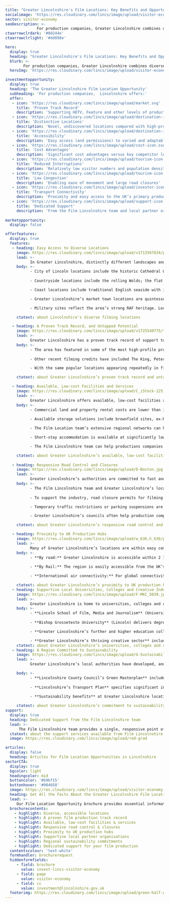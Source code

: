 ```yaml
---
title: "Greater Lincolnshire's Film Locations: Key Benefits and Opportunities"
socialimage: 'https://res.cloudinary.com/lincs/image/upload/visitor-economy-header.png'
sector: visitor-economy
seoDescription: >-
              For production companies, Greater Lincolnshire combines diverse locations and a proven track record with affordability, accessibility and dedicated support from the Film Lincolnshire team.
ctaarrowclrdark: '#80244e'             
ctaarrowclrlight: '#dd898e'             

hero:
  display: true
  heading: "Greater Lincolnshire's Film Locations: Key Benefits and Opportunities"
  blurb: >-
        For production companies, Greater Lincolnshire combines diverse locations and a proven track record with affordability, accessibility and dedicated support from the Film Lincolnshire team.
  heroImg: 'https://res.cloudinary.com/lincs/image/upload/visitor-economy-header.png'

investmentopportunity:
  display: true
  heading: 'The Greater Lincolnshire Film Location Opportunity'
  subheading: 'For production companies,  Lincolnshire offers:'
  offer:
   - icon: 'https://res.cloudinary.com/lincs/image/upload/market.svg'
     title: 'Proven Track Record'
     description: 'Supporting HETV, Feature and other levels of production' 
   - icon: 'https://res.cloudinary.com/lincs/image/upload/destination-icon.svg'
     title: 'Distinctive Locations'
     description: 'Novel, undiscovered locations compared with high-profile UK regions'
   - icon: 'https://res.cloudinary.com/lincs/image/upload/destination-icon.svg'
     title: 'Accessibility'
     description: 'Easy access (and permissions) to varied and adaptable filming locations'           
   - icon: 'https://res.cloudinary.com/lincs/image/upload/cost-icon.svg'
     title: 'Cost Advantages'
     description: 'Significant cost advantages versus key competitor locations'
   - icon: 'https://res.cloudinary.com/lincs/image/upload/tourism-icon.svg'
     title: 'Reduced Interruptions'
     description: 'Relatively low visitor numbers and population densities'
   - icon: 'https://res.cloudinary.com/lincs/image/upload/tourism-icon.svg'
     title: 'Low Congestion'
     description: 'Enabling ease of movement and large road closures'     
   - icon: 'https://res.cloudinary.com/lincs/image/upload/investor-icon.svg'
     title: 'Transport Connectivity'
     description: 'Proximity and easy access to the UK’s primary production hubs'
   - icon: 'https://res.cloudinary.com/lincs/image/upload/support-icon.svg'
     title: 'Dedicated Support'
     description: 'From the Film Lincolnshire team and local partner organisations'    
             
marketopportunity:
  display: false

offerfeatures:
  display: true
  features:
   - heading: Easy Access to Diverse Locations
     image: https://res.cloudinary.com/lincs/image/upload/v1713567834/place-to-live-1.jpg
     lead: >-
           In Greater Lincolnshire, distinctly different landscapes and filming locations are accessible within small areas, with low visitor numbers, populations and congestion levels. For production companies, this means less time spent travelling and lower costs.
     body: >-
           - City of Lincoln locations include the historic Cathedral Quarter, Lincoln Cathedral, the Norman Lincoln Castle, and the Victorian Prison. 
  
           - Countryside locations include the rolling Wolds; the flat Fenlands; quaint, ‘typically English’ villages and hamlets; castles, stately homes and ancient abbeys.

           - Coast locations include traditional English seaside with iconic piers, fairgrounds and amusement arcades; and unspoilt natural coast with miles of empty beaches, vast skies and wild nature reserves.

           - Greater Lincolnshire’s market town locations are quintessentially English, with a wealth of historic streets and architectural styles, as well as river- and canal-side views.

           - Military sites reflect the area’s strong RAF heritage. Locations include disused airfields and buildings, as well as working bases and military museums.

     ctatext: about Lincolnshire's diverse filming locations 

   - heading: A Proven Track Record, and Untapped Potential
     image: https://res.cloudinary.com/lincs/image/upload/v1725549775/theking.jpg
     lead: >-
           Greater Lincolnshire has a proven track record of support to HETV, Feature and other levels of production.
     body: >-
           - The area has featured in some of the most high-profile productions of recent years, with filming credits including The Crown, Napoleon and The Da Vinci Code. 
  
           - Other recent filming credits have included The King, Peterloo, Downton Abbey, Atonement, This is England, and Pride and Prejudice.

           - With the same popular locations appearing repeatedly in films and dramas, Greater Lincolnshire offers novel, undiscovered locations – providing fresher, more distinctive settings for productions.

     ctatext: about Greater Lincolnshire’s proven track record and untapped potential  

   - heading: Available, Low-cost Facilities and Services
     image: https://res.cloudinary.com/lincs/image/upload/C_iStock-1251271461.jpg
     lead: >-
           Greater Lincolnshire offers available, low-cost facilities and services including land and property for equipment storage; parking for multiple large vehicles; accommodation and catering – enabling more efficient and profitable productions.
     body: >-
           - Commercial land and property rental costs are lower than in other popular UK locations.
  
           - Available storage solutions include brownfield sites, ex-RAF airfields and industrial units.

           - The Film Location team’s extensive regional networks can help companies source suitable space and premises.

           - Short-stay accommodation is available at significantly lower cost than in other, popular UK locations for film production.

           - The Film Lincolnshire team can help productions companies negotiate favourable rates for accommodation, catering and other local services.

     ctatext: about Greater Lincolnshire’s available, low-cost facilities and services  
     
   - heading: Responsive Road Control and Closures
     image: https://res.cloudinary.com/lincs/image/upload/D-Boston.jpg
     lead: >-
           Greater Lincolnshire’s authorities are committed to fast and efficient responses to road control and closure requests.
     body: >-
           - The Film Lincolnshire team and Greater Lincolnshire’s local authority highways teams are ready to assist production companies with advice and access arrangements. 
  
           - To support the industry, road closure permits for filming projects are expedited quickly and as a priority, with a focus on roads identified as cinematic.

           - Temporary traffic restrictions or parking suspensions are also expedited with shorter lead times than in many other areas.

           - Greater Lincolnshire’s councils often help production companies find alternative solutions without formal traffic orders, providing flexibility for crews while maintaining access for residents and visitors.

     ctatext: about Greater Lincolnshire’s responsive road control and closures     

   - heading: Proximity to UK Production Hubs
     image: https://res.cloudinary.com/lincs/image/upload/w_636,h_636/place-to-live-8.jpg
     lead: >-
           Many of Greater Lincolnshire’s locations are within easy commuting distance of the UK’s major production hubs – including London, Leeds and Manchester - delivering potential time and cost savings.
     body: >-
           - **By road:** Greater Lincolnshire is accessible within 2 1⁄2 hours from the major population centres of the Midlands and North of England, and within 2 3⁄4 hours from London.  
  
           - **By Rail:** The region is easily accessible from the UK’s major population centres. Lincoln can be reached within 2 hours from London and within 21⁄4 hours from Manchester. The south of the region can be reached from London in just over 1 hour. 

           - **International air connectivity:** For global connectivity, Humberside Airport offers frequent ‘hub-feeder’ services from and to Amsterdam Schiphol. Airports accessible within 2 hours’ drive time include East Midlands and Birmingham.

     ctatext: about Greater Lincolnshire’s proximity to UK production hubs
   - heading: Supportive Local Universities, Colleges and Creative Industries
     image: https://res.cloudinary.com/lincs/image/upload/F-MKC_5039.jpg
     lead: >-
           Greater Lincolnshire is home to universities, colleges and creative industry companies with solid film and drama credentials. They provide a source of local talent, and potential cost and time savings, for production companies seeking extra actors and crew.
     body: >-
           - **Lincoln School of Film, Media and Journalism** (University of Lincoln) delivers film production-related courses and equips students for work in the commercial sector. Industry-standard facilities include TV and radio studios, high-quality digital editing and finishing software, post-production facilities, and a 4K screening room and theatre. 
  
           - **Bishop Grosseteste University** (Lincoln) delivers degree and post-graduate courses in subjects including drama, music and business.

           - **Greater Lincolnshire’s further and higher education colleges** offer relevant courses including media production, creative media, and media and journalism.

           - **Greater Lincolnshire’s thriving creative sector** includes Lincoln Performing Arts Centre and a £3 million project to develop a creative hub in Lincoln, incorporating studios and working spaces.           
     ctatext: about Greater Lincolnshire’s universities, colleges and creative industries 
   - heading: A Region Committed to Sustainability
     image: https://res.cloudinary.com/lincs/image/upload/G-Sustainability.jpg
     lead: >-
           Greater Lincolnshire’s local authorities have developed, and are committed to delivering, clear sustainability strategies – with the potential to help production companies achieve their own sustainability goals.

     body: >-
           - **Lincolnshire County Council’s Green Masterplan** includes firm commitments to reduce waste, maximise energy efficiency, and encourage low carbon and active forms of transport wherever possible - to promote sustainability across the county.
  
           - **Lincolnshire’s Transport Plan** specifies significant investments to improve cycle and walking routes, provide extra rail services to London, develop additional electric vehicle infrastructure, and improve local bus services.

           - **Sustainability benefits** at Greater Lincolnshire locations and venues include electric vehicle charging points, and the region is home to sustainable events companies.
          
     ctatext: about Greater Lincolnshire’s commitment to sustainability 
support:
  display: true
  heading: Dedicated Support from the Film Lincolnshire team
  lead: >-
      The Film Lincolnshire team provides a single, responsive point of contact for production companies, making it straightforward to find locations, negotiate permissions and permits, and access a range of local services.
  ctatext: about the support services available from Film Lincolnshire
  image: https://res.cloudinary.com/lincs/image/upload/red-grad

articles:
  display: false
  heading: Articles for Film Location Opportunities in Lincolnshire
sectorCTA:
  display: true
  bgcolor: light
  headingcolor: mid
  buttoncolor: '#b9bf15'
  buttonhover: '#004650'
  image: https://res.cloudinary.com/lincs/image/upload/visitor-economy-brochure.png
  heading: Get All the Facts About the Greater Lincolnshire Film Location Opportunity 
  lead: >-
     Our Film Location Opportunity brochure provides essential information and data for production companies considering and evaluating Greater Lincolnshire as a potential film location, including:                                       
  brochurecontents:
    - highlight: Diverse, accessible locations
    - highlight: A proven film production track record
    - highlight: Available, low-cost facilities & services
    - highlight: Responsive road control & closures
    - highlight: Proximity to UK production hubs
    - highlight: Supportive local partner organisations
    - highlight: Regional sustainability commitments
    - highlight: Dedicated support for your film production
  contentscolour: 'text-white'
  formhandler: brochurerequest
  hiddenformfields:
     - field: brochure
       value: invest-lincs-visitor-economy
     - field: page
       value: visitor-economy       
     - field: cc
       value: investment@lincolnshire.gov.uk  
  footerimg: https://res.cloudinary.com/lincs/image/upload/green-half-grad.png 
---
```


